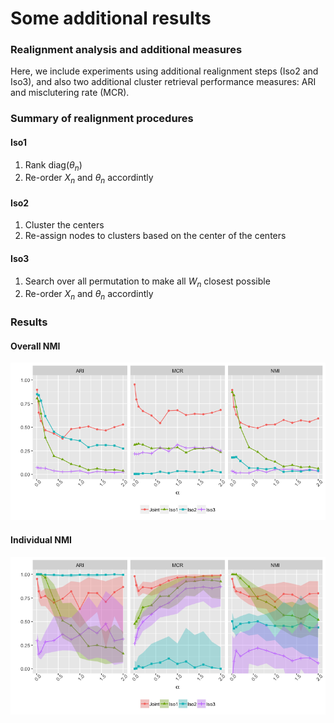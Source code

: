 Some additional results
================

### Realignment analysis and additional measures

Here, we include experiments using additional realignment steps (Iso2 and Iso3), and also two additional cluster retrieval performance measures: ARI and misclutering rate (MCR).

### Summary of realignment procedures

#### Iso1

1.  Rank diag(*θ*<sub>*n*</sub>)
2.  Re-order *X*<sub>*n*</sub> and *θ*<sub>*n*</sub> accordintly

#### Iso2

1.  Cluster the centers
2.  Re-assign nodes to clusters based on the center of the centers

#### Iso3

1.  Search over all permutation to make all *W*<sub>*n*</sub> closest possible
2.  Re-order *X*<sub>*n*</sub> and *θ*<sub>*n*</sub> accordintly

### Results

#### Overall NMI

![](overall_nmi.png)

#### Individual NMI

![](individual_nmi.png)
